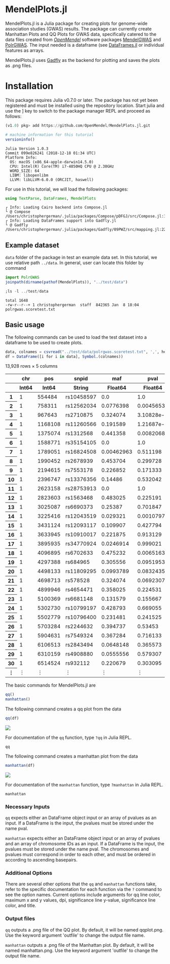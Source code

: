 
# MendelPlots.jl

MendelPlots.jl is a Julia package for creating plots for genome-wide association studies (GWAS) results. The package can currently create Manhattan Plots and QQ Plots for GWAS data, specifically catered to the data files created from [*OpenMendel*](https://github.com/OpenMendel) software packages [MendelGWAS](https://github.com/OpenMendel/MendelGWAS.jl) and [PolrGWAS](https://github.com/OpenMendel/PolrGWAS.jl). The input needed is a dataframe (see [DataFrames.jl](https://github.com/JuliaData/DataFrames.jl) or individual features as arrays.

MendelPlots.jl uses [Gadfly](https://github.com/GiovineItalia/Gadfly.jl) as the backend for plotting and saves the plots as .png files. 


# Installation
This package requires Julia v0.7.0 or later. The package has not yet been registered and must be installed using the repository location. Start julia and use the ] key to switch to the package manager REPL and proceed as follows:
```julia
(v1.0) pkg> add https://github.com/OpenMendel/MendelPlots.jl.git
```


```julia
# machine information for this tutorial
versioninfo()
```

    Julia Version 1.0.3
    Commit 099e826241 (2018-12-18 01:34 UTC)
    Platform Info:
      OS: macOS (x86_64-apple-darwin14.5.0)
      CPU: Intel(R) Core(TM) i7-4850HQ CPU @ 2.30GHz
      WORD_SIZE: 64
      LIBM: libopenlibm
      LLVM: libLLVM-6.0.0 (ORCJIT, haswell)


For use in this tutorial, we will load the following packages:


```julia
using TextParse, DataFrames, MendelPlots
```

    ┌ Info: Loading Cairo backend into Compose.jl
    └ @ Compose /Users/christophergerman/.julia/packages/Compose/pDFGJ/src/Compose.jl:165
    ┌ Info: Loading DataFrames support into Gadfly.jl
    └ @ Gadfly /Users/christophergerman/.julia/packages/Gadfly/09PWZ/src/mapping.jl:228


## Example dataset

`data` folder of the package in test an example data set. In this tutorial, we use relative path `../data`. In general, user can locate this folder by command
```julia
import PolrGWAS
joinpath(dirname(pathof(MendelPlots)), "../test/data")
```


```julia
;ls -l ../test/data
```

    total 1648
    -rw-r--r--+ 1 christophergerman  staff  842365 Jan  8 18:04 polrgwas.scoretest.txt


## Basic usage

The following commands can be used to load the test dataset into a dataframe to be used to create plots. 


```julia
data, colnames = csvread("../test/data/polrgwas.scoretest.txt", ',', header_exists = true)
df = DataFrame([i for i in data], Symbol.(colnames))
```




<table class="data-frame"><thead><tr><th></th><th>chr</th><th>pos</th><th>snpid</th><th>maf</th><th>pval</th></tr><tr><th></th><th>Int64</th><th>Int64</th><th>String</th><th>Float64</th><th>Float64</th></tr></thead><tbody><p>13,928 rows × 5 columns</p><tr><th>1</th><td>1</td><td>554484</td><td>rs10458597</td><td>0.0</td><td>1.0</td></tr><tr><th>2</th><td>1</td><td>758311</td><td>rs12562034</td><td>0.0776398</td><td>0.00456531</td></tr><tr><th>3</th><td>1</td><td>967643</td><td>rs2710875</td><td>0.324074</td><td>3.10828e-5</td></tr><tr><th>4</th><td>1</td><td>1168108</td><td>rs11260566</td><td>0.191589</td><td>1.21687e-5</td></tr><tr><th>5</th><td>1</td><td>1375074</td><td>rs1312568</td><td>0.441358</td><td>0.00820686</td></tr><tr><th>6</th><td>1</td><td>1588771</td><td>rs35154105</td><td>0.0</td><td>1.0</td></tr><tr><th>7</th><td>1</td><td>1789051</td><td>rs16824508</td><td>0.00462963</td><td>0.511198</td></tr><tr><th>8</th><td>1</td><td>1990452</td><td>rs2678939</td><td>0.453704</td><td>0.299728</td></tr><tr><th>9</th><td>1</td><td>2194615</td><td>rs7553178</td><td>0.226852</td><td>0.171333</td></tr><tr><th>10</th><td>1</td><td>2396747</td><td>rs13376356</td><td>0.14486</td><td>0.532042</td></tr><tr><th>11</th><td>1</td><td>2623158</td><td>rs28753913</td><td>0.0</td><td>1.0</td></tr><tr><th>12</th><td>1</td><td>2823603</td><td>rs1563468</td><td>0.483025</td><td>0.225191</td></tr><tr><th>13</th><td>1</td><td>3025087</td><td>rs6690373</td><td>0.25387</td><td>0.701847</td></tr><tr><th>14</th><td>1</td><td>3225416</td><td>rs12043519</td><td>0.029321</td><td>0.00107978</td></tr><tr><th>15</th><td>1</td><td>3431124</td><td>rs12093117</td><td>0.109907</td><td>0.427794</td></tr><tr><th>16</th><td>1</td><td>3633945</td><td>rs10910017</td><td>0.221875</td><td>0.913129</td></tr><tr><th>17</th><td>1</td><td>3895935</td><td>rs34770924</td><td>0.0246914</td><td>0.999021</td></tr><tr><th>18</th><td>1</td><td>4096895</td><td>rs6702633</td><td>0.475232</td><td>0.00651631</td></tr><tr><th>19</th><td>1</td><td>4297388</td><td>rs684965</td><td>0.305556</td><td>0.0951953</td></tr><tr><th>20</th><td>1</td><td>4498133</td><td>rs11809295</td><td>0.0993789</td><td>0.0832435</td></tr><tr><th>21</th><td>1</td><td>4698713</td><td>rs578528</td><td>0.324074</td><td>0.0692307</td></tr><tr><th>22</th><td>1</td><td>4899946</td><td>rs4654471</td><td>0.358025</td><td>0.224531</td></tr><tr><th>23</th><td>1</td><td>5100369</td><td>rs6681148</td><td>0.131579</td><td>0.155667</td></tr><tr><th>24</th><td>1</td><td>5302730</td><td>rs10799197</td><td>0.428793</td><td>0.669055</td></tr><tr><th>25</th><td>1</td><td>5502779</td><td>rs10796400</td><td>0.231481</td><td>0.241525</td></tr><tr><th>26</th><td>1</td><td>5703284</td><td>rs2244632</td><td>0.394737</td><td>0.53453</td></tr><tr><th>27</th><td>1</td><td>5904631</td><td>rs7549324</td><td>0.367284</td><td>0.716133</td></tr><tr><th>28</th><td>1</td><td>6106513</td><td>rs2843494</td><td>0.0648148</td><td>0.365573</td></tr><tr><th>29</th><td>1</td><td>6310159</td><td>rs4908880</td><td>0.0555556</td><td>0.579307</td></tr><tr><th>30</th><td>1</td><td>6514524</td><td>rs932112</td><td>0.220679</td><td>0.303095</td></tr><tr><th>&vellip;</th><td>&vellip;</td><td>&vellip;</td><td>&vellip;</td><td>&vellip;</td><td>&vellip;</td></tr></tbody></table>



The basic commands for MendelPlots.jl are 
    
```julia
qq()
manhattan()
``` 

The following command creates a qq plot from the data


```julia
qq(df)
```

<img src="qqplot.png">

For documentation of the `qq` function, type `?qq` in Julia REPL.
```@docs
qq
```

The following command creates a manhattan plot from the data


```julia
manhattan(df)
```

<img src="manhattan.png">

For documentation of the `manhattan` function, type `?manhattan` in Julia REPL.
```@docs
manhattan
```

### Necessary Inputs

`qq` expects either an DataFrame object input or an array of pvalues as an input. If a DataFrame is the input, the pvalues must be stored under the name pval.  

`manhattan` expects either an DataFrame object input or an array of pvalues and an array of chromosome IDs as an input. If a DataFrame is the input, the pvalues must be stored under the name pval.  The chromosomes and pvalues must correspond in order to each other, and must be ordered in according to ascending basepairs. 

### Additional Options

There are several other options that the `qq` and `manhattan` functions take, refer to the specific documentation for each function via the `?` command to see the option names. Current options include arguments for qq line color, maximum x and y values, dpi, significance line y-value, significance line color, and title. 

### Output files

`qq` outputs a .png file of the QQ plot. By default, it will be named qqplot.png. Use the keyword argument 'outfile' to change the output file name.

`manhattan` outputs a .png file of the Manhattan plot. By default, it will be named manhattan.png. Use the keyword argument 'outfile' to change the output file name.
